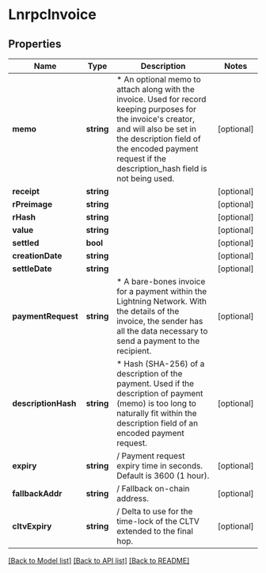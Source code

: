 # LnrpcInvoice

## Properties
Name | Type | Description | Notes
------------ | ------------- | ------------- | -------------
**memo** | **string** | * An optional memo to attach along with the invoice. Used for record keeping purposes for the invoice&#39;s creator, and will also be set in the description field of the encoded payment request if the description_hash field is not being used. | [optional] 
**receipt** | **string** |  | [optional] 
**rPreimage** | **string** |  | [optional] 
**rHash** | **string** |  | [optional] 
**value** | **string** |  | [optional] 
**settled** | **bool** |  | [optional] 
**creationDate** | **string** |  | [optional] 
**settleDate** | **string** |  | [optional] 
**paymentRequest** | **string** | * A bare-bones invoice for a payment within the Lightning Network.  With the details of the invoice, the sender has all the data necessary to send a payment to the recipient. | [optional] 
**descriptionHash** | **string** | * Hash (SHA-256) of a description of the payment. Used if the description of payment (memo) is too long to naturally fit within the description field of an encoded payment request. | [optional] 
**expiry** | **string** | / Payment request expiry time in seconds. Default is 3600 (1 hour). | [optional] 
**fallbackAddr** | **string** | / Fallback on-chain address. | [optional] 
**cltvExpiry** | **string** | / Delta to use for the time-lock of the CLTV extended to the final hop. | [optional] 

[[Back to Model list]](../README.md#documentation-for-models) [[Back to API list]](../README.md#documentation-for-api-endpoints) [[Back to README]](../README.md)


